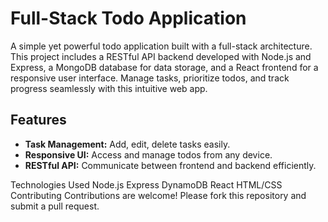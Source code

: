 # Full-Stack Todo Application

A simple yet powerful todo application built with a full-stack architecture. This project includes a RESTful API backend developed with Node.js and Express, a MongoDB database for data storage, and a React frontend for a responsive user interface. Manage tasks, prioritize todos, and track progress seamlessly with this intuitive web app.

## Features

- **Task Management:** Add, edit, delete tasks easily.
- **Responsive UI:** Access and manage todos from any device.
- **RESTful API:** Communicate between frontend and backend efficiently.

Technologies Used
Node.js
Express
DynamoDB
React
HTML/CSS
Contributing
Contributions are welcome! Please fork this repository and submit a pull request.


